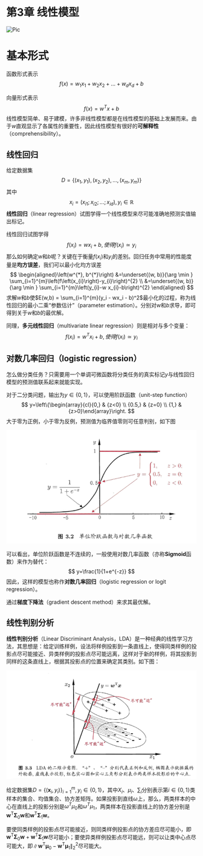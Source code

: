 # 第3章 线性模型

![Pic](<https://images-cdn.shimo.im/wTjIC0R6SqweVxYQ/3.jpg>)

# 基本形式

函数形式表示
$$
f(x) = w_1x_1 + w_2x_2 + ... + w_dx_d + b
$$


向量形式表示
$$
f(x) = w^Tx + b
$$
线性模型简单、易于建模，许多非线性模型都是在线性模型的基础上发展而来。由于*w*直观显示了各属性的重要性，因此线性模型有很好的**可解释性**（comprehensibility）。

## 线性回归

给定数据集
$$
D = \{(x_1,y_1),(x_2,y_2),...,(x_m,y_m)\}
$$
其中
$$
x_i = (x_{i1};x_{i2};...;x_{id}),y_i \in \mathbb{R}
$$
**线性回归**（linear regression）试图学得一个线性模型来尽可能准确地预测实值输出标记。

线性回归试图学得
$$
f(x_i) = wx_i + b,使得f(x_i) \simeq y_i
$$
那么如何确定$w$和$b$呢？关键在于衡量$f({x_i})$和$y_i$的差别。回归任务中常用的性能度量是**均方误差**，我们可以最小化均方误差
$$
\begin{aligned}\left(w^{*}, b^{*}\right) &=\underset{(w, b)}{\arg \min } \sum_{i=1}^{m}\left(f\left(x_{i}\right)-y_{i}\right)^{2} \\ &=\underset{(w, b)}{\arg \min } \sum_{i=1}^{m}\left(y_{i}-w x_{i}-b\right)^{2} \end{aligned}
$$
求解$w$和$b$使$E(w,b) = \sum_{i=1}^{m}(y_i - wx_i - b)^2$最小化的过程，称为线性回归的最小二乘“参数估计”（parameter estimation）。分别对$w$和$b$求导，即可得到关于$w$和$b$的最优解。

同理，**多元线性回归**（multivariate linear regression）则是相对与多个变量：
$$
f(x_i) = w^Tx_i + b,使得f(x_i) \simeq y_i
$$


## 对数几率回归（logistic regression）

怎么做分类任务？只需要用一个单调可微函数将分类任务的真实标记$y$与线性回归模型的预测值联系起来就能实现。

对于二分类问题，输出为$y \in  \{0,1\}$，可以使用阶跃函数（unit-step function）
$$
y=\left\{\begin{array}{cl}{0,} & {z<0} \\ {0.5,} & {z=0} \\ {1,} & {z>0}\end{array}\right.
$$
大于零为正例，小于零为反例，预测值为临界值零则可任意判别，如下图

![PIC](./pic/1.png)

可以看出，单位阶跃函数是不连续的，一般使用对数几率函数（亦称**Sigmoid**函数）来作为替代：
$$
y=\frac{1}{1+e^{-z}}
$$
因此，这样的模型也称作**对数几率回归**（logistic regression or logit regression）。

通过**梯度下降法**（gradient descent method）来求其最优解。

## 线性判别分析

**线性判别分析**（Linear Discriminant Analysis，LDA）是一种经典的线性学习方法，其思想是：给定训练样例，设法将样例投影到一条直线上，使得同类样例的投影点尽可能接近、异类样例的投影点尽可能远离，这样对于新的样例，将其投影到同样的这条直线上，根据其投影点的位置来确定其类别。如下图：

![2](./pic/2.png)

给定数据集$D=\left\{\left(\boldsymbol{x}_{i}, y_{i}\right)\right\}_{i=1}^{m}, y_{i} \in\{0,1\}$，其中$X_i$、$\mu_i$、$\sum_i$分别表示第$i \in \{0,1\}$类样本的集合、均值集合、协方差矩阵。如果投影到直线$\omega$上，那么，两类样本的中心在直线上的投影分别是$\omega^T\mu_0$和$\omega^T\mu_1$，两类样本在投影直线上的协方差分别是$\boldsymbol{w}^{\mathrm{T}} \boldsymbol{\Sigma}_{0} \boldsymbol{w}$和$\boldsymbol{w}^{\mathrm{T}} \boldsymbol{\Sigma}_{1} \boldsymbol{w}$。

要使同类样例的投影点尽可能接近，则同类样例投影点的协方差应尽可能小，即$\boldsymbol{w}^{\mathrm{T}} \boldsymbol{\Sigma}_{0} \boldsymbol{w}+\boldsymbol{w}^{\mathrm{T}} \boldsymbol{\Sigma}_{1} \boldsymbol{w}$尽可能小；要使异类样例投影点尽可能远，则可以让类中心点尽可能大，即$\left\|\boldsymbol{w}^{\mathrm{T}} \boldsymbol{\mu}_{0}-\boldsymbol{w}^{\mathrm{T}} \boldsymbol{\mu}_{1}\right\|_{2}^{2}$尽可能大。

